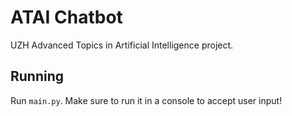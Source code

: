 # ATAI Chatbot
UZH Advanced Topics in Artificial Intelligence project.

## Running
Run `main.py`. Make sure to run it in a console to accept user input!
